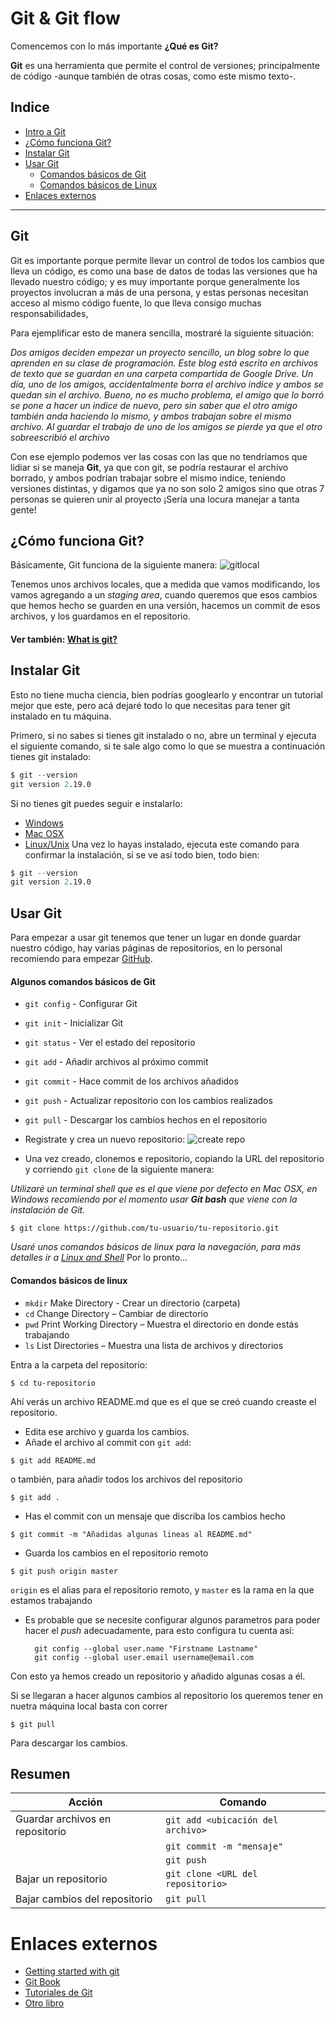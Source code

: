 # Git & Git flow

Comencemos con lo más importante **¿Qué es Git?**

**Git** es una herramienta que permite el control de versiones; principalmente de código -aunque también de otras cosas, como este mismo texto-.

## Indice

- [Intro a Git](#Git)
- [¿Cómo funciona Git?](#cómo-funciona-git)
- [Instalar Git](#instalar-git)
- [Usar Git](#usar-git)
    - [Comandos básicos de Git](#algunos-comandos-básicos-de-git)
    - [Comandos básicos de Linux](#comandos-básicos-de-linux)
- [Enlaces externos](#enlaces-externos)

---

## Git

Git es importante porque permite llevar un control de todos los cambios que lleva un código, es como una base de datos de todas las versiones que ha llevado nuestro código; y es muy importante porque generalmente los proyectos involucran a más de una persona, y estas personas necesitan acceso al mismo código fuente, lo que lleva consigo muchas responsabilidades,

Para ejemplificar esto de manera sencilla, mostraré la siguiente situación:

*Dos amigos deciden empezar un proyecto sencillo, un blog sobre lo que aprenden en su clase de programación. Este blog está escrito en archivos de texto que se guardan en una carpeta compartida de Google Drive.
Un día, uno de los amigos, accidentalmente borra el archivo indice y ambos se quedan sin el archivo.
Bueno, no es mucho problema, el amigo que lo borró se pone a hacer un indice de nuevo, pero sin saber que el otro amigo también anda haciendo lo mismo, y ambos trabajan sobre el mismo archivo. Al guardar el trabajo de uno de los amigos se pierde ya que el otro sobreescribió el archivo*

Con ese ejemplo podemos ver las cosas con las que no tendríamos que lidiar si se maneja **Git**, ya que con git, se podría restaurar el archivo borrado, y ambos podrían trabajar sobre el mismo indice, teniendo versiones distintas, y digamos que ya no son solo 2 amigos sino que otras 7 personas se quieren unir al proyecto ¡Sería una locura manejar a tanta gente! 

## ¿Cómo funciona Git?

Básicamente, Git funciona de la siguiente manera:
![gitlocal](https://git-scm.com/figures/18333fig0106-tn.png)

Tenemos unos archivos locales, que a medida que vamos modificando, los vamos agregando a un *staging area*, cuando queremos que esos cambios que hemos hecho se guarden en una versión, hacemos un commit de esos archivos, y los guardamos en el repositorio.

#### Ver también: [What is git?](https://es.atlassian.com/git/tutorials/what-is-git)

## Instalar Git

Esto no tiene mucha ciencia, bien podrías googlearlo y encontrar un tutorial mejor que este, pero acá dejaré todo lo que necesitas para tener git instalado en tu máquina.

Primero, si no sabes si tienes git instalado o no, abre un terminal y ejecuta el siguiente comando, si te sale algo como lo que se muestra a continuación tienes git instalado:
```s
$ git --version
git version 2.19.0
```
Si no tienes git puedes seguir e instalarlo:
- [Windows](https://git-scm.com/download/win)
- [Mac OSX](https://git-scm.com/download/mac)
- [Linux/Unix](https://git-scm.com/download/linux)
Una vez lo hayas instalado, ejecuta este comando para confirmar la instalación, si se ve así todo bien, todo bien:
```s
$ git --version
git version 2.19.0
```

## Usar Git
Para empezar a usar git tenemos que tener un lugar en donde guardar nuestro código, hay varias páginas de repositorios, en lo personal recomiendo para empezar [GitHub](https://github.com/).

#### Algunos comandos básicos de Git

- `git config` - Configurar Git
- `git init` - Inicializar Git
- `git status` - Ver el estado del repositorio
- `git add` - Añadir archivos al próximo commit
- `git commit` - Hace commit de los archivos añadidos
- `git push` - Actualizar repositorio con los cambios realizados
- `git pull` - Descargar los cambios hechos en el repositorio

- Registrate y crea un nuevo repositorio:
![create repo](https://guides.github.com/activities/hello-world/create-new-repo.png)

- Una vez creado, clonemos e repositorio, copiando la URL del repositorio y corriendo ```git clone``` de la siguiente manera:

*Utilizaré un terminal shell que es el que viene por defecto en Mac OSX, en Windows recomiendo por el momento usar **Git bash** que viene con la instalación de Git.*

```
$ git clone https://github.com/tu-usuario/tu-repositorio.git
```

*Usaré unos comandos básicos de linux para la navegación, para más detalles ir a [Linux and Shell](linux.md)*
Por lo pronto...

#### Comandos básicos de linux

- `mkdir`   Make Directory - Crear un directorio (carpeta)
- `cd`      Change Directory – Cambiar de directorio
- `pwd`     Print Working Directory – Muestra el directorio en donde estás trabajando
- `ls`      List Directories – Muestra una lista de archivos y directorios

Entra a la carpeta del repositorio: 
```
$ cd tu-repositorio
```
Ahí verás un archivo README.md que es el que se creó cuando creaste el repositorio.

- Edita ese archivo y guarda los cambios.
- Añade el archivo al commit con `git add`:
```
$ git add README.md
```
o también, para añadir todos los archivos del repositorio
```
$ git add .
```
- Has el commit con un mensaje que discriba los cambios hecho
```
$ git commit -m "Añadidas algunas lineas al README.md"
```
- Guarda los cambios en el repositorio remoto
```
$ git push origin master
```
`origin` es el alias para el repositorio remoto, y `master` es la rama en la que estamos trabajando
- Es probable que se necesite configurar algunos parametros para poder hacer el *push* adecuadamente, para esto configura tu cuenta así:

        git config --global user.name "Firstname Lastname"
        git config --global user.email username@email.com

Con esto ya hemos creado un repositorio y añadido algunas cosas a él. 

Si se llegaran a hacer algunos cambios al repositorio los queremos tener en nuetra máquina local basta con correr
```
$ git pull
```
Para descargar los cambios.

## Resumen

|Acción                             |Comando     |
|----------                         |----------|
|Guardar archivos en repositorio    |```git add <ubicación del archivo>``` |
|                                   |```git commit -m "mensaje"         ```|
|                                   |```git push```                        |
|Bajar un repositorio               | ```git clone <URL del repositorio>```|
|Bajar cambios del repositorio      |```git pull```                        |


# Enlaces externos

- [Getting started with git](https://www.taniarascia.com/getting-started-with-git/)
- [Git Book](https://git-scm.com/book/es/v2)
- [Tutoriales de Git](https://es.atlassian.com/git/tutorials)
- [Otro libro](https://books.goalkicker.com/GitBook/)

